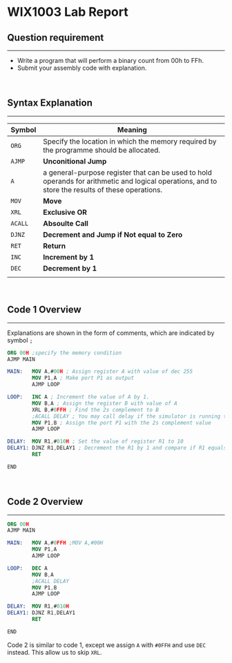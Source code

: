 # WIX1003 Lab Report 

## Question requirement

---

- Write a program that will perform a binary count from 00h to FFh.
- Submit your assembly code with explanation.

</br>

## Syntax Explanation

---

| Symbol  | Meaning                                                                                                                                           |
| ------- | ------------------------------------------------------------------------------------------------------------------------------------------------- |
| `ORG`   | Specify the location in which the memory required by the programme should be allocated.                                                           |
| `AJMP`  | **Unconitional Jump**                                                                                                                             |
| `A`     | a general-purpose register that can be used to hold operands for arithmetic and logical operations, and to store the results of these operations. |
| `MOV`   | **Move**                                                                                                                                          |
| `XRL`   | **Exclusive OR**                                                                                                                                  |
| `ACALL` | **Absoulte Call**                                                                                                                                 |
| `DJNZ`  | **Decrement and Jump if Not equal to Zero**                                                                                                       |
| `RET`   | **Return**                                                                                                                                        |
| `INC`   | **Increment by 1**                                                                                                                                |
| `DEC`   | **Decrement by 1**                                                                                                                                |
|         |                                                                                                                                                   |



</br>

## Code 1 Overview

---

Explanations are shown in the form of comments, which are indicated by symbol `;`

```nasm
ORG 00H ;specify the memory condition
AJMP MAIN

MAIN:   MOV A,#00H ; Assign register A with value of dec 255
        MOV P1,A ; Make port P1 as output
        AJMP LOOP

LOOP:   INC A ; Increment the value of A by 1.
        MOV B,A ; Assign the register B with value of A
        XRL B,#0FFH ; Find the 2s complement to B
        ;ACALL DELAY ; You may call delay if the simulator is running to fast
        MOV P1,B ; Assign the port P1 with the 2s complement value 
        AJMP LOOP

DELAY:  MOV R1,#010H ; Set the value of register R1 to 10
DELAY1: DJNZ R1,DELAY1 ; Decrement the R1 by 1 and compare if R1 equals 0. If not, repeat the decrement. Else, return to the original position in Loop.
        RET

END
```



</br>

## Code 2 Overview

---

```nasm
ORG 00H
AJMP MAIN

MAIN:   MOV A,#0FFH ;MOV A,#00H
        MOV P1,A
        AJMP LOOP

LOOP:   DEC A
        MOV B,A
        ;ACALL DELAY
        MOV P1,B
        AJMP LOOP

DELAY:  MOV R1,#010H
DELAY1: DJNZ R1,DELAY1
        RET

END
```

Code 2 is similar to code 1, except we assign `A` with `#0FFH` and use `DEC` instead. This allow us to skip `XRL`.

</br>
